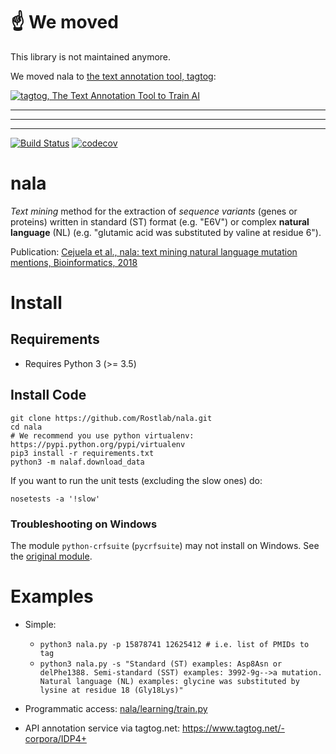 # ☝️ We moved

This library is not maintained anymore.

We moved nala to [the text annotation tool, tagtog](https://www.tagtog.net):

[![tagtog, The Text Annotation Tool to Train AI](http://docs.tagtog.net/assets/img/circle_2leafstext.png)](https://www.tagtog.net)

---
---
---

[![Build Status](https://travis-ci.org/Rostlab/nala.svg?branch=develop)](https://travis-ci.org/Rostlab/nala)
[![codecov](https://codecov.io/gh/Rostlab/nala/branch/develop/graph/badge.svg)](https://codecov.io/gh/Rostlab/nala)


# nala

_Text mining_ method for the extraction of _sequence variants_ (genes or proteins) written in standard (ST) format (e.g. "E6V") or complex **natural language** (NL) (e.g. "glutamic acid was substituted by valine at residue 6").

Publication: [Cejuela et al., nala: text mining natural language mutation mentions, Bioinformatics, 2018](https://academic.oup.com/bioinformatics/article/33/12/1852/2991428)


# Install

##  Requirements

* Requires Python 3 (>= 3.5)

## Install Code

```shell
git clone https://github.com/Rostlab/nala.git
cd nala
# We recommend you use python virtualenv: https://pypi.python.org/pypi/virtualenv
pip3 install -r requirements.txt
python3 -m nalaf.download_data
```

 If you want to run the unit tests (excluding the slow ones) do:

```shell
nosetests -a '!slow'
```

### Troubleshooting on Windows

The module `python-crfsuite` (`pycrfsuite`) may not install on Windows. See the [original module](https://github.com/tpeng/python-crfsuite).

# Examples

* Simple:
  * `python3 nala.py -p 15878741 12625412 # i.e. list of PMIDs to tag`
  * `python3 nala.py -s "Standard (ST) examples: Asp8Asn or delPhe1388. Semi-standard (SST) examples: 3992-9g-->a mutation. Natural language (NL) examples: glycine was substituted by lysine at residue 18 (Gly18Lys)"`

* Programmatic access: [nala/learning/train.py](nala/learning/train.py)

* API annotation service via tagtog.net: https://www.tagtog.net/-corpora/IDP4+
